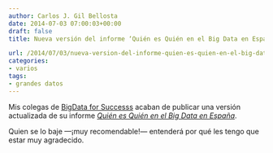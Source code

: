 ```yaml
---
author: Carlos J. Gil Bellosta
date: 2014-07-03 07:00:03+00:00
draft: false
title: Nueva versión del informe ‘Quién es Quién en el Big Data en España’

url: /2014/07/03/nueva-version-del-informe-quien-es-quien-en-el-big-data-en-espana/
categories:
- varios
tags:
- grandes datos
---
```


Mis colegas de [BigData for Successs](http://bigdata4success.com/) acaban de publicar una versión actualizada de su informe [_Quién es Quién en el Big Data en España_](http://bigdata4success.com/informe-quien-es-quien-en-el-big-data-en-espana/).

Quien se lo baje —¡muy recomendable!— entenderá por qué les tengo que estar muy agradecido.
